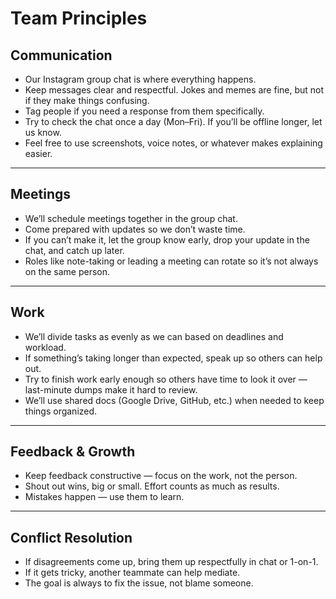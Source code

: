 # Team Principles

## Communication
- Our Instagram group chat is where everything happens.  
- Keep messages clear and respectful. Jokes and memes are fine, but not if they make things confusing.  
- Tag people if you need a response from them specifically.  
- Try to check the chat once a day (Mon–Fri). If you’ll be offline longer, let us know.  
- Feel free to use screenshots, voice notes, or whatever makes explaining easier.  

---

## Meetings
- We’ll schedule meetings together in the group chat.  
- Come prepared with updates so we don’t waste time.  
- If you can’t make it, let the group know early, drop your update in the chat, and catch up later.  
- Roles like note-taking or leading a meeting can rotate so it’s not always on the same person.  

---

## Work
- We’ll divide tasks as evenly as we can based on deadlines and workload.  
- If something’s taking longer than expected, speak up so others can help out.  
- Try to finish work early enough so others have time to look it over — last-minute dumps make it hard to review.  
- We’ll use shared docs (Google Drive, GitHub, etc.) when needed to keep things organized.  

---

## Feedback & Growth
- Keep feedback constructive — focus on the work, not the person.  
- Shout out wins, big or small. Effort counts as much as results.  
- Mistakes happen — use them to learn.  

---

## Conflict Resolution
- If disagreements come up, bring them up respectfully in chat or 1-on-1.  
- If it gets tricky, another teammate can help mediate.  
- The goal is always to fix the issue, not blame someone.  
